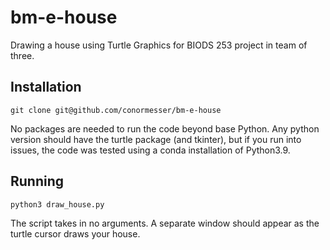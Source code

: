 # bm-e-house
Drawing a house using Turtle Graphics for BIODS 253 project in team of three.

## Installation

`git clone git@github.com/conormesser/bm-e-house`

No packages are needed to run the code beyond base Python. Any python version should have the turtle package (and tkinter), but if you run into issues, the code was tested using a conda installation of Python3.9.

## Running

`python3 draw_house.py`

The script takes in no arguments. A separate window should appear as the turtle cursor draws your house.
